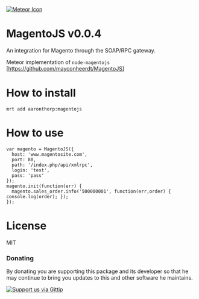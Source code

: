 [![Meteor Icon](http://icon.meteor.com/package/aaronthorp:magentojs)](https://atmospherejs.com/aaronthorp/magentojs)

MagentoJS v0.0.4
================

An integration for Magento through the SOAP/RPC gateway. 

Meteor implementation of `node-magentojs` [https://github.com/mayconheerdt/MagentoJS]

How to install
==============

`mrt add aaronthorp:magentojs`

How to use
==========

```
var magento = MagentoJS({
  host: 'www.magentosite.com',
  port: 80,
  path: '/index.php/api/xmlrpc',
  login: 'test',
  pass: 'pass'
});
magento.init(function(err) {
  magento.sales_order.info('500000001', function(err,order) { console.log(order); });
});
```

License
=======

MIT

### Donating
By donating you are supporting this package and its developer so that he may continue to bring you updates to this and other software he maintains.

[![Support us via Gittip][gittip-badge]][aaronthorp]

[gittip-badge]: https://raw.github.com/twolfson/gittip-badge/0.1.0/dist/gittip.png
[aaronthorp]: https://www.gittip.com/aaronthorp/
